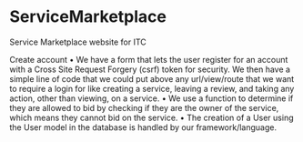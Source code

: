# ServiceMarketplace
Service Marketplace website for ITC


Create account
•	We have a form that lets the user register for an account with a Cross Site Request Forgery (csrf) token for security. We then have a simple line of code that we could put above any url/view/route that we want to require a login for like creating a service, leaving a review, and taking any action, other than viewing, on a service. 
•	We use a function to determine if they are allowed to bid by checking if they are the owner of the service, which means they cannot bid on the service.
•	The creation of a User using the User model in the database is handled by our framework/language.
